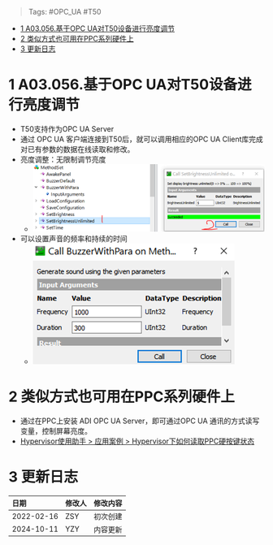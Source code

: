 > Tags: #OPC_UA #T50

- [1 A03.056.基于OPC UA对T50设备进行亮度调节](#_1-a03056%E5%9F%BA%E4%BA%8Eopc-ua%E5%AF%B9t50%E8%AE%BE%E5%A4%87%E8%BF%9B%E8%A1%8C%E4%BA%AE%E5%BA%A6%E8%B0%83%E8%8A%82)
- [2 类似方式也可用在PPC系列硬件上](#_2-%E7%B1%BB%E4%BC%BC%E6%96%B9%E5%BC%8F%E4%B9%9F%E5%8F%AF%E7%94%A8%E5%9C%A8ppc%E7%B3%BB%E5%88%97%E7%A1%AC%E4%BB%B6%E4%B8%8A)
- [3 更新日志](#_3-%E6%9B%B4%E6%96%B0%E6%97%A5%E5%BF%97)

# 1 A03.056.基于OPC UA对T50设备进行亮度调节

- T50支持作为OPC UA Server
- 通过 OPC UA 客户端连接到T50后，就可以调用相应的OPC UA Client库完成对已有参数的数据在线读取和修改。
- 亮度调整：无限制调节亮度
    - ![](FILES/056基于OPC%20UA对T50设备进行亮度调节/image-20241011110424005.png)
- 可以设置声音的频率和持续的时间
    - ![](FILES/056基于OPC%20UA对T50设备进行亮度调节/image-20241011110523603.png)

# 2 类似方式也可用在PPC系列硬件上

- 通过在PPC上安装 ADI OPC UA Server，即可通过OPC UA 通讯的方式读写变量，控制屏幕亮度。
- [Hypervisor使用助手 > 应用案例 > Hypervisor下如何读取PPC硬按键状态](https://hypervisor.brhelp.cn/faq4.html)

# 3 更新日志

| 日期         | 修改人 | 修改内容 |
| :--------- | :-- | :--- |
| 2022-02-16 | ZSY | 初次创建 |
| 2024-10-11 | YZY | 内容更新 |
